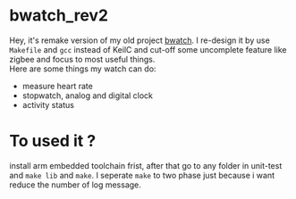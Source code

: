 # bwatch_rev2
Hey, it's remake version of my old project [bwatch](https://github.com/HoangViet93/beewatch). 
I re-design it by use `Makefile` and `gcc` instead of KeilC and cut-off some uncomplete feature like 
zigbee and focus to most useful things. </br>
Here are some things my watch can do:
- measure heart rate
- stopwatch, analog and digital clock
- activity status
# To used it ?
install arm embedded toolchain frist, after that go to any folder in unit-test and `make lib` and `make`.
I seperate `make` to two phase just because i want reduce the number of log message.
